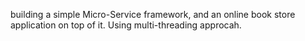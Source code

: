 building  a simple Micro-Service framework, and an online book store application on top of it. Using multi-threading approcah. 
